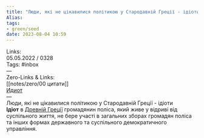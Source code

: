 ```yaml
---
title: "Люди, які не цікавилися політикою у Стародавній Греції - ідіоти"
Alias: 
tags:
- green/seed
date: 2023-08-04 10:59
---
```

Links:  
05.05.2022 / 0328  
Tags:  #inbox  
—  
Zero-Links & Links:  
[[notes/zero/00 цитати]]  
[Идиот](https://ru.wikipedia.org/wiki/Идиот)  
—  
Люди, які не цікавилися політикою у Стародавній Греції - ідіоти  
**Ідіот** в [Древній Греції](https://ua.wikipedia.org/wiki/%D0%94%D1%80%D0%B5%D0%B2%D0%BD%D1%8F%D1 "Древня Греція") громадянин поліса, який живе у відриві від суспільного життя, не бере участі в загальних зборах громадян поліса та інших формах державного та суспільного демократичного управління.
